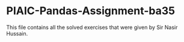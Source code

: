 # PIAIC-Pandas-Assignment-ba35
This file contains all the solved exercises that were given by Sir  Nasir Hussain.
